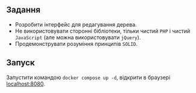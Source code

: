 
## Задання
- Розробити інтерфейс для редагування дерева.
- Не використовувати сторонні бібліотеки, тільки чистий `PHP` і чистий `JavaScript` (але можна використовувати `jQuery`).
- Продемонструвати розуміння принципів `SOLID`.

## Запуск
Запустити командою `docker compose up -d`, 
відкрити в браузері [localhost:8080](http://localhost:8080/).
